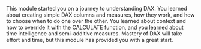 This module started you on a journey to understanding DAX. You learned about creating simple DAX columns and measures, how they work, and how to choose when to do one over the other. You learned about context and how to override it with the CALCULATE function, and you learned about time intelligence and semi-additive measures. Mastery of DAX will take effort and time, but this module has provided you with a great start.
